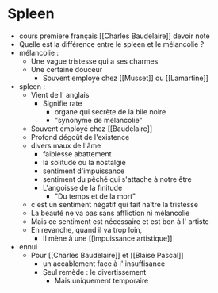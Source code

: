 # Spleen
* cours premiere français [[Charles Baudelaire]] devoir note
* Quelle est la différence entre le spleen et le mélancolie ?
* mélancolie :
	* Une vague tristesse qui a ses charmes
	* Une certaine douceur
		* Souvent employé chez [[Musset]] ou [[Lamartine]]
* spleen :
	* Vient de l' anglais
		* Signifie rate
			* organe qui secrète de la bile noire
			* "synonyme de mélancolie"
	* Souvent employé chez [[Baudelaire]]
	* Profond dégoût de l'existence
	* divers maux de l'âme
		* faiblesse abattement
		* la solitude ou la nostalgie
		* sentiment d'impuissance
		* sentiment du pêché qui s'attache à notre être
		* L'angoisse de la finitude
			* "Du temps et de la mort"
	* c'est un sentiment négatif qui fait naître la tristesse
	* La beauté ne va pas sans affliction ni mélancolie
	* Mais ce sentiment est nécessaire et est bon à l' artiste
	* En revanche, quand il va trop loin,
		* Il mène à une [[impuissance artistique]]
* ennui
	* Pour [[Charles Baudelaire]] et [[Blaise Pascal]]
		* un accablement face à l' insuffisance
		* Seul remède : le divertissement
			* Mais uniquement temporaire